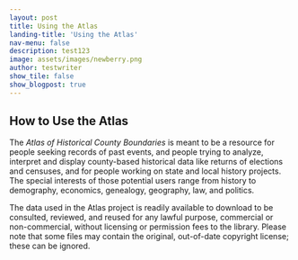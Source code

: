 ```yaml
---
layout: post
title: Using the Atlas
landing-title: 'Using the Atlas'
nav-menu: false
description: test123
image: assets/images/newberry.png
author: testwriter
show_tile: false
show_blogpost: true
---
```


## How to Use the Atlas
The *Atlas of Historical County Boundaries* is meant to be a resource for people seeking records of past events, and people trying to analyze, interpret and display county-based historical data like returns of elections and censuses, and for people working on state and local history projects. The special interests of those potential users range from history to demography, economics, genealogy, geography, law, and politics.

The data used in the Atlas project is readily available to download to be consulted, reviewed, and reused for any lawful purpose, commercial or non-commercial, without licensing or permission fees to the library. Please note that some files may contain the original, out-of-date copyright license; these can be ignored.